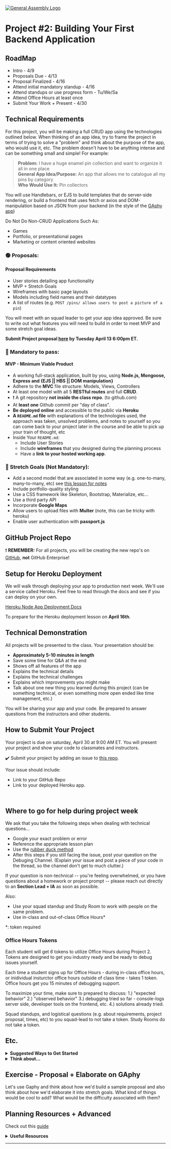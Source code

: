 [![General Assembly Logo](https://camo.githubusercontent.com/1a91b05b8f4d44b5bbfb83abac2b0996d8e26c92/687474703a2f2f692e696d6775722e636f6d2f6b6538555354712e706e67)](https://generalassemb.ly)

# Project #2: Building Your First Backend Application

## RoadMap
 * Intro - 4/9
 * Proposals Due - 4/13
 * Proposal Finalized - 4/16
 * Attend initial mandatory standup - 4/16
 * Attend standups or use progress form - Tu/We/Sa
 * Attend Office Hours at least once
 * Submit Your Work + Present - 4/30

## Technical Requirements
For this project, you will be making a full CRUD app using the technologies outlined below. When thinking of an app idea, try to frame the project in terms of trying to solve a "problem" and think about the purpose of the app, who would use it, etc. The problem doesn't have to be anything intense and can be something small and simple! For example:

  >**Problem:** I have a huge enamel pin collection and want to organize it all in one place<br>
  >**General App Idea/Purpose:** An app that allows me to catalogue all my pins by category <br>
  >**Who Would Use It:** Pin collectors
  
You will use Handlebars, or EJS to build templates that do server-side rendering, or build a frontend that uses fetch or axios and DOM-manipulation based on JSON from your backend (in the style of the [GAphy app](https://git.generalassemb.ly/flex-125/express-api-lab))

Do Not Do Non-CRUD Applications Such As:
 - Games
 - Portfolio, or presentational pages
 - Marketing or content oriented websites

### &#128994; Proposals:
#### Proposal Requirements

* User stories detailing app functionality
* MVP + Stretch Goals
* Wireframes with basic page layouts
* Models including field names and their datatypes
* A list of routes (e.g. `POST /pins/ allows users to post a picture of a pin`)

You will meet with an squad leader to get your app idea approved. Be sure to write out what features you will need to build in order to meet MVP and some stretch goal ideas.

**Submit Project proposal [here](https://git.generalassemb.ly/staging-125/project-2/issues/new?assignees=&labels=&template=project-proposal-submission.md&title=Your+Name+%7C+Section+Color) by Tuesday April 13 6:00pm ET.**

### &#x1F534; Mandatory to pass:
#### MVP - Minimum Viable Product

* A working full-stack application, built by you, using **Node.js, Mongoose, Express and {EJS || HBS || DOM manipulation}**
* Adhere to the **MVC** file structure: Models, Views, Controllers
* At least one model with all 5 **RESTful routes** and full **CRUD**.
* :heavy_exclamation_mark: A git repository **not inside the class repo**.  (to github.com)
* At **least one** Github commit per "day of class".
* **Be deployed online** and accessible to the public via **Heroku**
* **A ``README.md`` file** with explanations of the technologies used, the approach was taken, unsolved problems, and notes to yourself so you can come back to your project later in the course and be able to pick up your train of thought, etc
* Inside Your `README.md`:
    * Include User Stories
    * Include **wireframes** that you designed during the planning process
    * Have a **link to your hosted working app**.

### &#x1F535; Stretch Goals (Not Mandatory):

* Add a second model that are associated in some way (e.g. one-to-many, many-to-many, etc) see [this lesson for notes](https://git.generalassemb.ly/flex-125/express-apis-json#crud-with-two-related-models)
* Include portfolio-quality styling
* Use a CSS framework like Skeleton, Bootstrap, Materialize, etc...
* Use a third party API
* Incorporate **Google Maps**
* Allow users to upload files with **Multer** (note, this can be tricky with heroku)
* Enable user authentication with **passport.js**

## GitHub Project Repo

:heavy_exclamation_mark: **REMEMBER:** For all projects, you will be creating the new repo's on [GitHub](https://github.com/), **not** GitHub Enterprise!


## Setup for Heroku Deployment


We will walk through deploying your app to production next week. We'll use a service called Heroku. Feel free to read through the docs and see if you can deploy on your own.

[Heroku Node App Deployment Docs](https://devcenter.heroku.com/categories/nodejs-support)

To prepare for the Heroku deployment lesson on **April 16th**.


## Technical Demonstration

All projects will be presented to the class. Your presentation should be:

* **Approximately 5-10 minutes in length**
* Save some time for Q&A at the end
* Shows off all features of the app
* Explains the technical details
* Explains the technical challenges
* Explains which improvements you might make
* Talk about one new thing you learned during this project (can be something technical, or even something more open ended like time management, etc.)

You will be sharing your app and your code.  Be prepared to answer questions from the instructors and other students.


## How to Submit Your Project


Your project is due on saturday, April 30 at 9:00 AM ET. You will present your project and show your code to classmates and instructors.

:heavy_check_mark: Submit your project by adding an issue to [this repo](https://git.generalassemb.ly/flex-125/project2-gallery/issues).

Your issue should include:

- Link to your GitHub Repo
- Link to your deployed Heroku app.

<br>


## Where to go for help during project week

We ask that you take the following steps when dealing with technical questions...

- Google your exact problem or error
- Reference the appropriate lesson plan
- Use the [rubber duck method](https://rubberduckdebugging.com/)
- After this steps if you still facing the issue, post your question on the Debuging Channel. (Explain your issue and post a piece of your code in the thread, so the channel don't get to much clutter.)

If your question is non-technical -- you're feeling overwhelmed, or you have questions about a homework or project prompt -- please reach out directly to an **Section Lead + IA** as soon as possible.

Also:
- Use your squad standup and Study Room to work with people on the same problem.
- Use in-class and out-of-class Office Hours*

*: token required

### Office Hours Tokens

Each student will get *6* tokens to utilize Office Hours during Project 2. Tokens are designed to get you industry ready and be ready to debug issues yourself. 

Each time a student signs up for Office Hours - during in-class office hours, or inidividual insturctor office hours outside of class time - takes 1 token. Office hours get you 15 minutes of debugging support.

To maximize your time, make sure to prepared to discuss: 1.) "expected behavior" 2.) "observed behavior" 3.) debugging tried so far - console-logs server side, developer tools on the frontend, etc. 4.) solutions already tried.

Squad standups, and logistical questions (e.g. about requirements, project proposal, times, etc) to you squad-lead to not take a token. Study Rooms do not take a token.



## Etc.

<details><summary><strong>Suggested Ways to Get Started</strong></summary>

* **Wireframe** Make a drawing of what your app will look like in all of the stages of the app(what does it look like as soon as you log on to the site? What does it look like while the player is playing? What does it look like when the player wins / loses?).

* **Break the project down into different components** (data, presentation, views, style, DOM manipulation) and brainstorm each component individually.

* **Commit early, commit often.** Don’t be afraid to break something because you can always go back in time to a previous version.

* **Consult documentation resources** (MDN, jQuery, etc.) at home to better understand what you’ll be getting into.
</details>


<details><summary><strong>Think about...</strong></summary>

- **Creativity**  
Did you add a personal spin or creative element into your project submission? Did you deliver something of value to the end user?

- **Code Quality**  
Did you follow code style guidance and best practices covered in class, such as spacing, indentation, modularity, and semantic naming? Did you comment your code as your instructors have in class?

- **Problem Solving**  
Are you able to defend why you implemented your solution in a certain way? Can you demonstrate that you thought through alternative implementations?
</details>

## Exercise - Proposal + Elaborate on GAphy

Let's use Gaphy and think about how we'd build a sample proposal and also think about how we'd elaborate it into stretch goals. What kind of things would be cool to add? What would be the difficulty associated with them?

## Planning Resources + Advanced

Check out this [guide](./planning.md)


<details><summary><strong>Useful Resources</strong></summary>

* **[Heroku](http://www.heroku.com)**
* **[Good User Story Guide](https://www.atlassian.com/agile/project-management/user-stories)**
* **[Presenting Information Architecture](http://webstyleguide.com/wsg3/3-information-architecture/4-presenting-information.html)**
* **[Mongo Documentation](https://docs.mongodb.com/manual/)**
* **[Mongoose Documentation](http://mongoosejs.com/docs/guide.html)**
</details>
<hr>  

